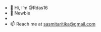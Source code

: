 - 👋 Hi, I’m @Rdas16
- 👀 Newbie
- 
- 📫 Reach me at sasmitaritika@gmail.com

<!---
Rdas16/Rdas16 is a ✨ special ✨ repository because its `README.md` (this file) appears on your GitHub profile.
You can click the Preview link to take a look at your changes.
--->
